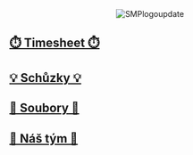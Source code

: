 <div style="text-align:center"><img src="https://i.ibb.co/LRBmXHP/SMPlogoupdate.png" alt="SMPlogoupdate" border="0" align="center"></div>

##  [**⏱️ Timesheet ⏱️**](https://gitlab.fel.cvut.cz/krossale/smp/-/wikis/%E2%8F%B1%EF%B8%8F-Timesheet-%E2%8F%B1%EF%B8%8F)

##  [**💡 Schůzky 💡**](https://gitlab.fel.cvut.cz/krossale/smp/-/wikis/%F0%9F%92%A1-Sch%C5%AFzky-%F0%9F%92%A1)

##  [**📄 Soubory 📄**](https://gitlab.fel.cvut.cz/krossale/smp/-/wikis/%F0%9F%93%84-Soubory-%F0%9F%93%84)

##  [**🧠 Náš tým 🧠**](https://gitlab.fel.cvut.cz/krossale/smp/-/wikis/%F0%9F%A7%A0-N%C3%A1%C5%A1-t%C3%BDm-%F0%9F%A7%A0)